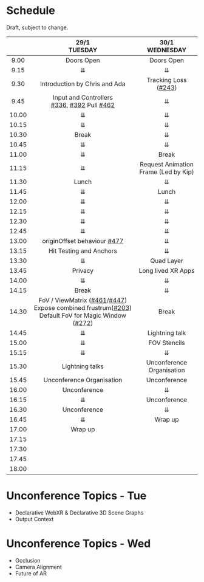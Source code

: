 # Schedule

Draft, subject to change.

|       |                                                29/1 <br /> TUESDAY                                  |        30/1 <br /> WEDNESDAY       |
|:-----:|:----------------------------------------------------------------------------------------------------------:|:---------------------------:|
|  9.00 |                                           Doors Open                                                       |       Doors Open            |
|  9.15 |                                                      ⇊                                                     |              ⇊              |
|  9.30 |                               Introduction by Chris and Ada                                                | Tracking Loss ([#243](https://github.com/immersive-web/webxr/issues/243)) |
|  9.45 |                         Input and Controllers <br />[#336](https://github.com/immersive-web/webxr/issues/336), [#392](https://github.com/immersive-web/webxr/issues/392) Pull [#462](https://github.com/immersive-web/webxr/issues/462)                                         |              ⇊              |
| 10.00 |                                                      ⇊                                                     |              ⇊              |
| 10.15 |                                                      ⇊                                                     |              ⇊              |
| 10.30 |                                                     Break                                                  |              ⇊              |
| 10.45 |                                                      ⇊                                                     |              ⇊              |
| 11.00 |                                                      ⇊                                                     |            Break            |
| 11.15 |                                                      ⇊                                                     | Request Animation Frame (Led by Kip) |
| 11.30 |                                                    Lunch                                                   |              ⇊              |
| 11.45 |                                                      ⇊                                                     |            Lunch            |
| 12.00 |                                                      ⇊                                                     |              ⇊              |
| 12.15 |                                                      ⇊                                                     |              ⇊              |
| 12.30 |                                                      ⇊                                                     |              ⇊              |
| 12.45 |                                                      ⇊                                                     |              ⇊              |
| 13.00 |               originOffset behaviour [#477](https://github.com/immersive-web/webxr/issues/477)             |              ⇊              |
| 13.15 |                                            Hit Testing and Anchors                                         |              ⇊              |
| 13.30 |                                                      ⇊                                                     |          Quad Layer         |
| 13.45 |                                                   Privacy                                                  |      Long lived XR Apps     |
| 14.00 |                                                      ⇊                                                     |              ⇊              |
| 14.15 |                                                    Break                                                   |              ⇊              |
| 14.30 |      FoV / ViewMatrix ([#461](https://github.com/immersive-web/webxr/issues/461)/[#447](https://github.com/immersive-web/webxr/issues/447))        Expose combined frustrum([#203](https://github.com/immersive-web/webxr/issues/203))        Default FoV for Magic Window ([#272](https://github.com/immersive-web/webxr/issues/272))  |            Break            |
| 14.45 |                                                      ⇊                                                     |        Lightning talk       |
| 15.00 |                                                      ⇊                                                     |         FOV Stencils        |
| 15.15 |                                                      ⇊                                                     |              ⇊              |
| 15.30 |                                                Lightning talks                                             |  Unconference Organisation  |
| 15.45 |                                         Unconference Organisation                                          |         Unconference        |
| 16.00 |                                                Unconference                                                |              ⇊              |
| 16.15 |                                                      ⇊                                                     |        Unconference         |
| 16.30 |                                                Unconference                                                |              ⇊              |
| 16.45 |                                                      ⇊                                                     |           Wrap up           |
| 17.00 |                                                   Wrap up                                                  |                             |
| 17.15 |                                                                                                            |                             |
| 17.30 |                                                                                                            |                             |
| 17.45 |                                                                                                            |                             |
| 18.00 |                                                                                                            |                             |



# Unconference Topics - Tue

* Declarative WebXR & Declarative 3D Scene Graphs
* Output Context

# Unconference Topics - Wed

* Occlusion
* Camera Alignment
* Future of AR
